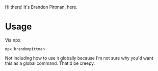 Hi there! It's Brandon Pittman, here.

# Usage
Via npx:
```
npx brandonpittman
```

Not including how to use it globally because I'm not sure why you'd want this as a global command. That'd be creepy.
